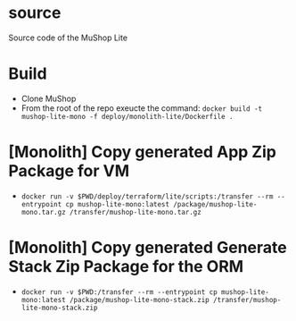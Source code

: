 # source
Source code of the MuShop Lite

# Build

- Clone MuShop
- From the root of the repo exeucte the command:
 `docker build -t mushop-lite-mono -f deploy/monolith-lite/Dockerfile .`

# [Monolith] Copy generated App Zip Package for VM

- `docker run -v $PWD/deploy/terraform/lite/scripts:/transfer --rm --entrypoint cp mushop-lite-mono:latest /package/mushop-lite-mono.tar.gz /transfer/mushop-lite-mono.tar.gz`

# [Monolith] Copy generated Generate Stack Zip Package for the ORM

- `docker run -v $PWD:/transfer --rm --entrypoint cp mushop-lite-mono:latest /package/mushop-lite-mono-stack.zip /transfer/mushop-lite-mono-stack.zip`